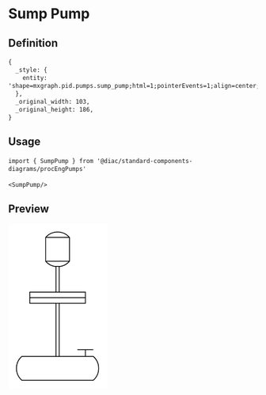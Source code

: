 # Sump Pump

## Definition

```
{
  _style: { 
    entity: 'shape=mxgraph.pid.pumps.sump_pump;html=1;pointerEvents=1;align=center;verticalLabelPosition=bottom;verticalAlign=top;dashed=0;',
  },
  _original_width: 103,
  _original_height: 186,
}
```

## Usage

```
import { SumpPump } from '@diac/standard-components-diagrams/procEngPumps'

<SumpPump/>
```

## Preview

<img src="./sump-pump.png" width="200"/>
